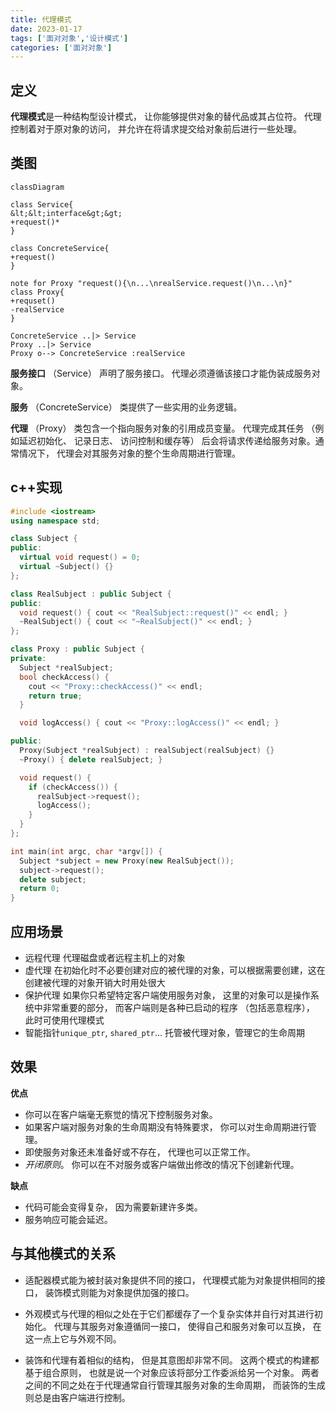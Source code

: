 ```yaml
---
title: 代理模式
date: 2023-01-17
tags: ['面对对象','设计模式']
categories: ['面对对象']
---
```

## 定义
**代理模式**是一种结构型设计模式， 让你能够提供对象的替代品或其占位符。 代理控制着对于原对象的访问， 并允许在将请求提交给对象前后进行一些处理。

## 类图
```mermaid
classDiagram

class Service{
&lt;&lt;interface&gt;&gt;
+request()*
}

class ConcreteService{
+request()
}

note for Proxy "request(){\n...\nrealService.request()\n...\n}"
class Proxy{
+requset()
-realService
}

ConcreteService ..|> Service
Proxy ..|> Service
Proxy o--> ConcreteService :realService
```

**服务接口** （Service） 声明了服务接口。 代理必须遵循该接口才能伪装成服务对象。

**服务** （ConcreteService） 类提供了一些实用的业务逻辑。

**代理** （Proxy） 类包含一个指向服务对象的引用成员变量。 代理完成其任务 （例如延迟初始化、 记录日志、 访问控制和缓存等） 后会将请求传递给服务对象。通常情况下， 代理会对其服务对象的整个生命周期进行管理。

## c++实现
```cpp
#include <iostream>
using namespace std;

class Subject {
public:
  virtual void request() = 0;
  virtual ~Subject() {}
};

class RealSubject : public Subject {
public:
  void request() { cout << "RealSubject::request()" << endl; }
  ~RealSubject() { cout << "~RealSubject()" << endl; }
};

class Proxy : public Subject {
private:
  Subject *realSubject;
  bool checkAccess() {
    cout << "Proxy::checkAccess()" << endl;
    return true;
  }

  void logAccess() { cout << "Proxy::logAccess()" << endl; }

public:
  Proxy(Subject *realSubject) : realSubject(realSubject) {}
  ~Proxy() { delete realSubject; }

  void request() {
    if (checkAccess()) {
      realSubject->request();
      logAccess();
    }
  }
};

int main(int argc, char *argv[]) {
  Subject *subject = new Proxy(new RealSubject());
  subject->request();
  delete subject;
  return 0;
}
```

## 应用场景
- 远程代理 代理磁盘或者远程主机上的对象
- 虚代理 在初始化时不必要创建对应的被代理的对象，可以根据需要创建，这在创建被代理的对象开销大时用处很大
- 保护代理 如果你只希望特定客户端使用服务对象， 这里的对象可以是操作系统中非常重要的部分， 而客户端则是各种已启动的程序 （包括恶意程序）， 此时可使用代理模式
- 智能指针`unique_ptr`, `shared_ptr`... 托管被代理对象，管理它的生命周期

## 效果
**优点**
-   你可以在客户端毫无察觉的情况下控制服务对象。
-   如果客户端对服务对象的生命周期没有特殊要求， 你可以对生命周期进行管理。
-   即使服务对象还未准备好或不存在， 代理也可以正常工作。
-   _开闭原则_。 你可以在不对服务或客户端做出修改的情况下创建新代理。

**缺点**
-   代码可能会变得复杂， 因为需要新建许多类。
-   服务响应可能会延迟。

## 与其他模式的关系
- 适配器模式能为被封装对象提供不同的接口， 代理模式能为对象提供相同的接口， 装饰模式则能为对象提供加强的接口。

-   外观模式与代理的相似之处在于它们都缓存了一个复杂实体并自行对其进行初始化。 代理与其服务对象遵循同一接口， 使得自己和服务对象可以互换， 在这一点上它与外观不同。

- 装饰和代理有着相似的结构， 但是其意图却非常不同。 这两个模式的构建都基于组合原则， 也就是说一个对象应该将部分工作委派给另一个对象。 两者之间的不同之处在于代理通常自行管理其服务对象的生命周期， 而装饰的生成则总是由客户端进行控制。